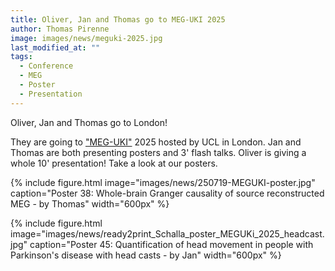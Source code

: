 ```yaml
---
title: Oliver, Jan and Thomas go to MEG-UKI 2025
author: Thomas Pirenne
image: images/news/meguki-2025.jpg
last_modified_at: ""
tags:
  - Conference
  - MEG
  - Poster
  - Presentation
---
```


<!-- excerpt start -->
Oliver, Jan and Thomas go to London!
<!-- excerpt end -->
They are going to ["MEG-UKI"](https://meguk.ac.uk) 2025 hosted by UCL in London. Jan and Thomas are both presenting posters and 3' flash talks. Oliver is giving a whole 10' presentation! Take a look at our posters.

{%
  include figure.html
  image="images/news/250719-MEGUKI-poster.jpg"
  caption="Poster 38: Whole-brain Granger causality of source reconstructed MEG - by Thomas"
  width="600px"
%}

{%
  include figure.html
  image="images/news/ready2print_Schalla_poster_MEGUKi_2025_headcast.jpg"
  caption="Poster 45: Quantification of head movement in people with Parkinson's disease with head casts - by Jan"
  width="600px"
%}
